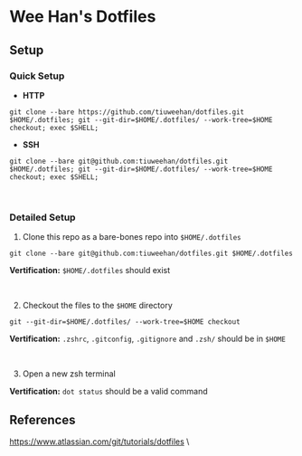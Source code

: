 # Wee Han's Dotfiles

## Setup

### Quick Setup

- **HTTP**
```
git clone --bare https://github.com/tiuweehan/dotfiles.git $HOME/.dotfiles; git --git-dir=$HOME/.dotfiles/ --work-tree=$HOME checkout; exec $SHELL;
```

- **SSH**
```
git clone --bare git@github.com:tiuweehan/dotfiles.git $HOME/.dotfiles; git --git-dir=$HOME/.dotfiles/ --work-tree=$HOME checkout; exec $SHELL;
```

&nbsp;
&nbsp;

### Detailed Setup

1. Clone this repo as a bare-bones repo into `$HOME/.dotfiles`
```
git clone --bare git@github.com:tiuweehan/dotfiles.git $HOME/.dotfiles
```
**Vertification:** `$HOME/.dotfiles` should exist

&nbsp;

2. Checkout the files to the `$HOME` directory
```
git --git-dir=$HOME/.dotfiles/ --work-tree=$HOME checkout
```
**Vertification:** `.zshrc`, `.gitconfig`, `.gitignore` and `.zsh/` should be in `$HOME`

&nbsp;

3. Open a new zsh terminal

**Vertification:** `dot status` should be a valid command

## References

https://www.atlassian.com/git/tutorials/dotfiles \
